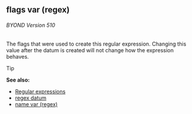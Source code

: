 ## flags var (regex) 
###### BYOND Version 510


The flags that were used to create this regular expression.
Changing this value after the datum is created will not change how the
expression behaves.

> [!TIP] 
> **See also:**
> +   [Regular expressions](/ref/%7Bnotes%7D/regex.md) 
> +   [regex datum](/ref/regex.md) 
> +   [name var (regex)](/ref/regex/var/name.md) 